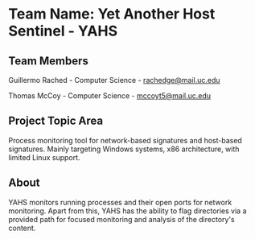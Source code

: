 # Team Name: Yet Another Host Sentinel - YAHS

## Team Members

Guillermo Rached - Computer Science - rachedge@mail.uc.edu

Thomas McCoy - Computer Science - mccoyt5@mail.uc.edu

## Project Topic Area

Process monitoring tool for network-based signatures and host-based signatures. Mainly targeting Windows systems, x86 architecture, with limited Linux support.

## About

YAHS monitors running processes and their open ports for network monitoring. Apart from this, YAHS has the ability to flag directories via a provided path for focused monitoring and analysis of the directory's content.

